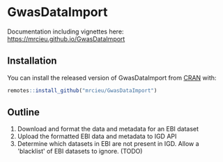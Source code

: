 
# GwasDataImport

<!-- badges: start -->
<!-- badges: end -->

Documentation including vignettes here: https://mrcieu.github.io/GwasDataImport

## Installation

You can install the released version of GwasDataImport from [CRAN](https://CRAN.R-project.org) with:

``` r
remotes::install_github("mrcieu/GwasDataImport")
```

## Outline

1. Download and format the data and metadata for an EBI dataset
2. Upload the formatted EBI data and metadata to IGD API
3. Determine which datasets in EBI are not present in IGD. Allow a 'blacklist' of EBI datasets to ignore. (TODO)


